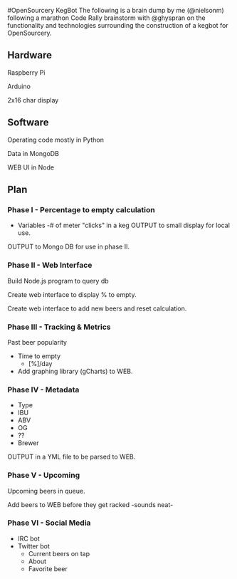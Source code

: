 #OpenSourcery KegBot
The following is a brain dump by me (@nielsonm) following a marathon Code Rally brainstorm with @ghyspran on the functionality and technologies surrounding the construction of a kegbot for OpenSourcery.

## Hardware
Raspberry Pi

Arduino

2x16 char display


## Software
Operating code mostly in Python

Data in MongoDB

WEB UI in Node


## Plan
### Phase I - Percentage to empty calculation
* Variables -# of meter "clicks" in a keg
OUTPUT to small display for local use.

OUTPUT to Mongo DB for use in phase II.

### Phase II - Web Interface
Build Node.js program to query db

Create web interface to display % to empty.

Create web interface to add new beers and reset calculation.

### Phase III - Tracking & Metrics
Past beer popularity
* Time to empty
    * [%]/day
* Add graphing library (gCharts) to WEB.

### Phase IV - Metadata
* Type
* IBU
* ABV
* OG
* ??
* Brewer

OUTPUT in a YML file to be parsed to WEB.

### Phase V - Upcoming
Upcoming beers in queue.

Add beers to WEB before they get racked -sounds neat-

### Phase VI - Social Media
* IRC bot
* Twitter bot
    * Current beers on tap
    * About
    * Favorite beer
